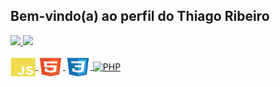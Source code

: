 <link rel="stylesheet" href="https://cdn.jsdelivr.net/gh/devicons/devicon@v2.15.1/devicon.min.css"> 

## Bem-vindo(a) ao perfil do Thiago Ribeiro 
 <div>
   <a href="https://github.com/ThiagoMoralesRibeiro">
   <img height="200em" src="https://github-readme-stats.vercel.app/api?username=ThiagoMoralesRibeiro&show_icons=true&theme=tokyonight&include_all_commits=true&count_private=true"/>
   <img height="180em" src="https://github-readme-stats.vercel.app/api/top-langs/?username=ThiagoMoralesRibeiro&layout=compact&langs_count=6&theme=tokyonight"/>

</div>
<div style="display: inline_block"><br>
  <img align="center" alt="Js" height="30" width="40" src="https://raw.githubusercontent.com/devicons/devicon/master/icons/javascript/javascript-plain.svg">
  <img align="center" alt="HTML" height="30" width="40" src="https://raw.githubusercontent.com/devicons/devicon/master/icons/html5/html5-original.svg">
  <img align="center" alt="CSS" height="30" width="40" src="https://raw.githubusercontent.com/devicons/devicon/master/icons/css3/css3-original.svg">
  <img align="center" alt="PHP" height="30" width="40" src="https://raw.githubusercontent.com/devicons/devicon/icons/php/php-original.svg" />
</div>
 
  
  

</div>
